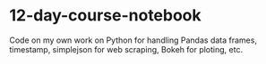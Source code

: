 # 12-day-course-notebook

Code on my own work on Python for handling Pandas data frames, timestamp, simplejson for web scraping, Bokeh for ploting, etc.  
